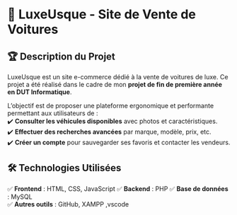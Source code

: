 # 🚗 LuxeUsque - Site de Vente de Voitures  

## 🏆 Description du Projet  
LuxeUsque est un site e-commerce dédié à la vente de voitures de luxe. Ce projet a été réalisé dans le cadre de mon **projet de fin de première année en DUT Informatique**.  

L’objectif est de proposer une plateforme ergonomique et performante permettant aux utilisateurs de :  
✔️ **Consulter les véhicules disponibles** avec photos et caractéristiques.  
✔️ **Effectuer des recherches avancées** par marque, modèle, prix, etc.  
✔️ **Créer un compte** pour sauvegarder ses favoris et contacter les vendeurs.  

## 🛠️ Technologies Utilisées  
✅ **Frontend** : HTML, CSS, JavaScript 
✅ **Backend** : PHP 
✅ **Base de données** : MySQL  
✅ **Autres outils** : GitHub, XAMPP ,vscode  
